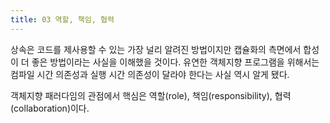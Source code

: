 ```yaml
---
title: 03 역할, 책임, 협력
---
```


상속은 코드를 제사용할 수 있는 가장 널리 알려진 방법이지만 캡슐화의 측면에서 합성이 더 좋은 방법이라는 사실을 이해했을 것이다. 유연한 객체지향 프로그램을 위해서는 컴파일 시간 의존성과 실행 시간 의존성이 달라야 한다는 사실 역시 알게 됐다.

객체지향 패러다임의 관점에서 핵심은 역할(role), 책임(responsibility), 협력(collaboration)이다.
